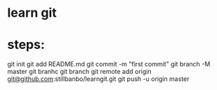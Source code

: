 # learn git
# steps:
git init
git add README.md
git commit -m "first commit"
git branch -M master
git branhc
git branch
git remote add origin git@github.com:stillbanbo/learngit.git
git push -u origin master

